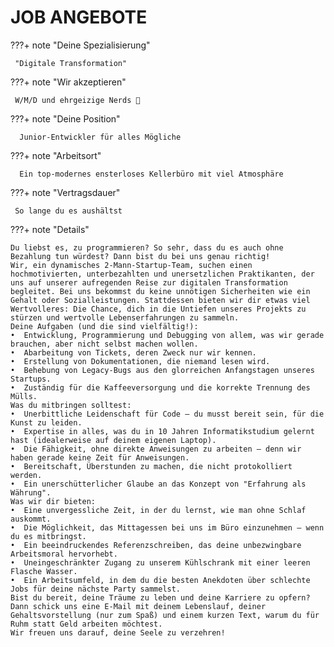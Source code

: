 # JOB ANGEBOTE


???+ note "Deine Spezialisierung"

     "Digitale Transformation"
	 
???+ note "Wir akzeptieren"

     W/M/D und ehrgeizige Nerds 🚀
???+ note "Deine Position"

      Junior-Entwickler für alles Mögliche	 
???+ note "Arbeitsort"

      Ein top-modernes ensterloses Kellerbüro mit viel Atmosphäre 	  
???+ note "Vertragsdauer"

     So lange du es aushältst
	 
	 
???+ note "Details"

    Du liebst es, zu programmieren? So sehr, dass du es auch ohne Bezahlung tun würdest? Dann bist du bei uns genau richtig!
	Wir, ein dynamisches 2-Mann-Startup-Team, suchen einen hochmotivierten, unterbezahlten und unersetzlichen Praktikanten, der uns auf unserer aufregenden Reise zur digitalen Transformation begleitet. Bei uns bekommst du keine unnötigen Sicherheiten wie ein Gehalt oder Sozialleistungen. Stattdessen bieten wir dir etwas viel Wertvolleres: Die Chance, dich in die Untiefen unseres Projekts zu stürzen und wertvolle Lebenserfahrungen zu sammeln.
	Deine Aufgaben (und die sind vielfältig!):
	•  Entwicklung, Programmierung und Debugging von allem, was wir gerade brauchen, aber nicht selbst machen wollen.
	•  Abarbeitung von Tickets, deren Zweck nur wir kennen.
	•  Erstellung von Dokumentationen, die niemand lesen wird.
	•  Behebung von Legacy-Bugs aus den glorreichen Anfangstagen unseres Startups.
	•  Zuständig für die Kaffeeversorgung und die korrekte Trennung des Mülls.
	Was du mitbringen solltest:
	•  Unerbittliche Leidenschaft für Code – du musst bereit sein, für die Kunst zu leiden.
	•  Expertise in alles, was du in 10 Jahren Informatikstudium gelernt hast (idealerweise auf deinem eigenen Laptop).
	•  Die Fähigkeit, ohne direkte Anweisungen zu arbeiten – denn wir haben gerade keine Zeit für Anweisungen.
	•  Bereitschaft, Überstunden zu machen, die nicht protokolliert werden.
	•  Ein unerschütterlicher Glaube an das Konzept von "Erfahrung als Währung".
	Was wir dir bieten:
	•  Eine unvergessliche Zeit, in der du lernst, wie man ohne Schlaf auskommt.
	•  Die Möglichkeit, das Mittagessen bei uns im Büro einzunehmen – wenn du es mitbringst.
	•  Ein beeindruckendes Referenzschreiben, das deine unbezwingbare Arbeitsmoral hervorhebt.
	•  Uneingeschränkter Zugang zu unserem Kühlschrank mit einer leeren Flasche Wasser.
	•  Ein Arbeitsumfeld, in dem du die besten Anekdoten über schlechte Jobs für deine nächste Party sammelst.
	Bist du bereit, deine Träume zu leben und deine Karriere zu opfern? Dann schick uns eine E-Mail mit deinem Lebenslauf, deiner Gehaltsvorstellung (nur zum Spaß) und einem kurzen Text, warum du für Ruhm statt Geld arbeiten möchtest.
	Wir freuen uns darauf, deine Seele zu verzehren!